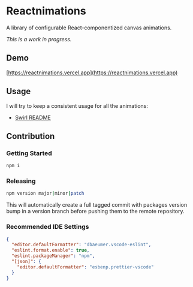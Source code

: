 # Reactnimations

A library of configurable React-componentized canvas animations.

_This is a work in progress._

## Demo

[https://reactnimations.vercel.app](https://reactnimations.vercel.app)

## Usage

I will try to keep a consistent usage for all the animations:

- [Swirl README](https://github.com/ivangabriele/reactnimations/tree/main/packages/swirl#readme)

## Contribution

### Getting Started

```sh
npm i
```

### Releasing

```sh
npm version major|minor|patch
```

This will automatically create a full tagged commit with packages version bump in a version branch before pushing them
to the remote repository.

### Recommended IDE Settings

```json
{
  "editor.defaultFormatter": "dbaeumer.vscode-eslint",
  "eslint.format.enable": true,
  "eslint.packageManager": "npm",
  "[json]": {
    "editor.defaultFormatter": "esbenp.prettier-vscode"
  }
}
```
